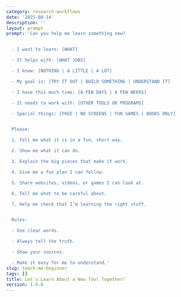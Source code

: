 ```yaml
---
category: research-workflows
date: '2025-08-14'
description: ''
layout: prompt
prompt: 'Can you help me learn something new?


  - I want to learn: [WHAT]

  - It helps with: [WHAT JOBS]

  - I know: [NOTHING | A LITTLE | A LOT]

  - My goal is: [TRY IT OUT | BUILD SOMETHING | UNDERSTAND IT]

  - I have this much time: [A FEW DAYS | A FEW WEEKS]

  - It needs to work with: [OTHER TOOLS OR PROGRAMS]

  - Special things: [FREE | NO SCREENS | FUN GAMES | BOOKS ONLY]


  Please:

  1. Tell me what it is in a fun, short way.

  2. Show me what it can do.

  3. Explain the big pieces that make it work.

  4. Give me a fun plan I can follow.

  5. Share websites, videos, or games I can look at.

  6. Tell me what to be careful about.

  7. Help me check that I’m learning the right stuff.


  Rules:

  - Use clear words.

  - Always tell the truth.

  - Show your sources.

  - Make it easy for me to understand.'
slug: teach-me-beginner
tags: []
title: Let's Learn About a New Tool Together!
version: 1.0.0
---
```

